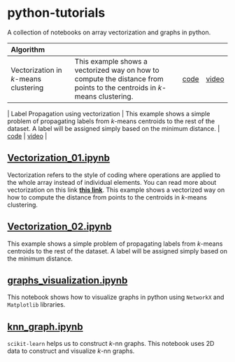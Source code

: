 # python-tutorials
A collection of notebooks on array vectorization and graphs in python.

| Algorithm |&nbsp;|&nbsp;|&nbsp;|
| :--- | :--- | :---: | :---: |
| Vectorization in $k$-means clustering | This example shows a vectorized way on how to compute the distance from points to the centroids in $k$-means clustering. | [code](https://github.com/mashaan14/python-tutorials/blob/main/Vectorization_01.ipynb) | [video](https://youtube.com/shorts/K4GjsVPy9KY?feature=share) |

| Label Propagation using vectorization | This example shows a simple problem of propagating labels from $k$-means centroids to the rest of the dataset. A label will be assigned simply based on the minimum distance. | [code](https://github.com/mashaan14/python-tutorials/blob/main/Vectorization_02.ipynb) | [video](https://youtube.com/shorts/K4GjsVPy9KY?feature=share) |

## [Vectorization_01.ipynb](https://github.com/mashaan14/python-tutorials/blob/main/Vectorization_01.ipynb)
Vectorization refers to the style of coding where operations are applied to the whole array instead of individual elements. You can read more about vectorization on this link __[this link](https://en.wikipedia.org/wiki/Array_programming)__.
This example shows a vectorized way on how to compute the distance from points to the centroids in $k$-means clustering.

## [Vectorization_02.ipynb](https://github.com/mashaan14/python-tutorials/blob/main/Vectorization_02.ipynb)
This example shows a simple problem of propagating labels from $k$-means centroids to the rest of the dataset. A label will be assigned simply based on the minimum distance.

## [graphs_visualization.ipynb](https://github.com/mashaan14/python-tutorials/blob/main/graphs_visualization.ipynb)
This notebook shows how to visualize graphs in python using `NetworkX` and `Matplotlib` libraries.

## [knn_graph.ipynb](https://github.com/mashaan14/python-tutorials/blob/main/knn_graph.ipynb)
`scikit-learn` helps us to construct $k$-nn graphs. This notebook uses 2D data to construct and visualize $k$-nn graphs.
